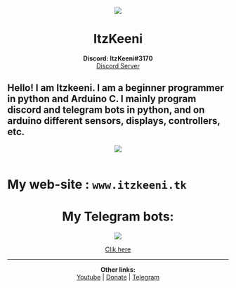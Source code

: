 <p align="center">
  <img src="https://gifdb.com/images/thumbnail/discord-wumpus-waving-hello-3bdkhulls6c3f3to.gif">
</p>

<h1 align="center">
  <b>ItzKeeni</b>
</h1>

<p align="center">
  <b>Discord: ItzKeeni#3170</b><br>
  <a href="https://discord.gg/zn5usa2GAc">Discord Server</a>


## Hello! I am Itzkeeni. I am a beginner programmer in python and Arduino C. I mainly program discord and telegram bots in python, and on arduino different sensors, displays, controllers, etc.

<p align="center">
    <img src="https://media.discordapp.net/attachments/863751311698165770/1031137532420821082/unknown_4.png">

<br clear="left"/>
<br>

# My web-site : `www.itzkeeni.tk`


<h1 align="center">
  <b>My Telegram bots:</b>
</h1>

<p align="center">
    <img src="https://cdn.discordapp.com/attachments/863751311698165770/1031136134962622545/unknown.png">

 <p align="center">   
    <a href="https://t.me/GoodTelegaBot">Clik here</a>

___

<p align="center">
  <b>Other links: </b><br>
  <a href="https://www.youtube.com/channel/UCM6InRH22Xno8nywrZnbhLA">Youtube</a> |
  <a href="https://www.donationalerts.com/r/keenioff">Donate</a> |
  <a href="https://t.me/keenitelega">Telegram</a>
  <br><br>
</p>

